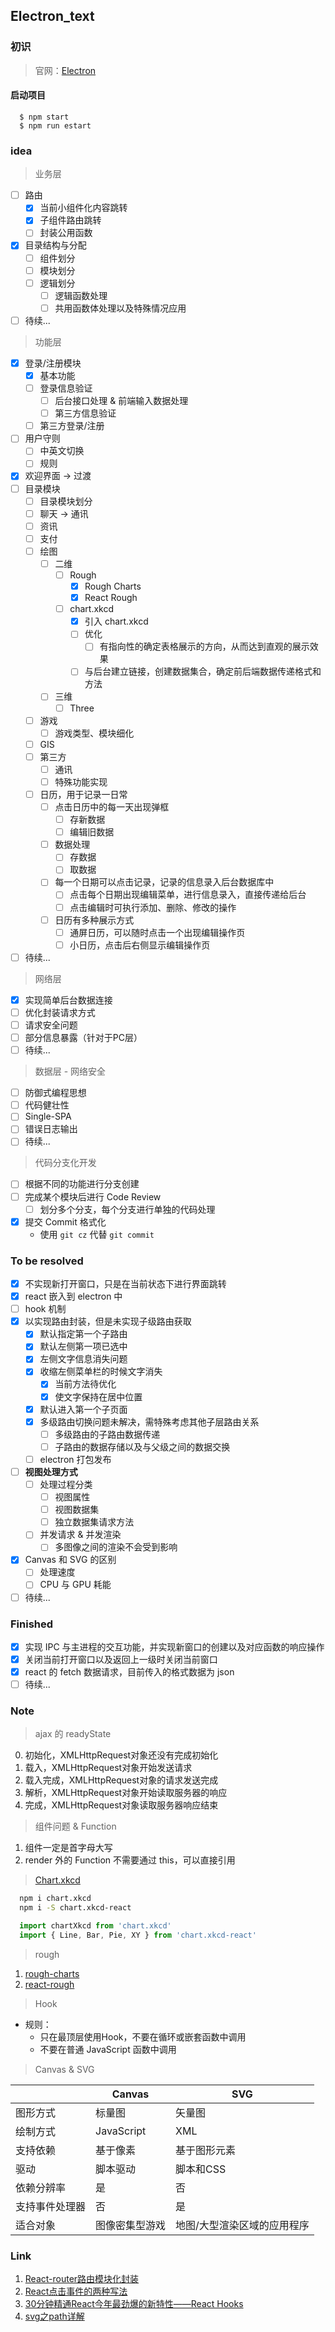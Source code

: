 ## Electron_text

### 初识

> 官网：[Electron](https://electronjs.org/)

#### 启动项目

``` node
  $ npm start
  $ npm run estart
```

### idea

> 业务层

- [ ] 路由
  - [x] 当前小组件化内容跳转
  - [x] 子组件路由跳转
  - [ ] 封装公用函数
- [x] 目录结构与分配
  - [ ] 组件划分
  - [ ] 模块划分
  - [ ] 逻辑划分
    - [ ] 逻辑函数处理
    - [ ] 共用函数体处理以及特殊情况应用
- [ ] 待续...

> 功能层

- [x] 登录/注册模块
  - [x] 基本功能
  - [ ] 登录信息验证
    - [ ] 后台接口处理 & 前端输入数据处理
    - [ ] 第三方信息验证
  - [ ] 第三方登录/注册
- [ ] 用户守则
  - [ ] 中英文切换
  - [ ] 规则
- [x] 欢迎界面 -> 过渡
- [ ] 目录模块
  - [ ] 目录模块划分
  - [ ] 聊天 -> 通讯
  - [ ] 资讯
  - [ ] 支付
  - [ ] 绘图
    - [ ] 二维
      - [ ] Rough
        - [x] Rough Charts
        - [x] React Rough
      - [ ] chart.xkcd
        - [x] 引入 chart.xkcd
        - [ ] 优化
          - [ ] 有指向性的确定表格展示的方向，从而达到直观的展示效果
        - [ ] 与后台建立链接，创建数据集合，确定前后端数据传递格式和方法
    - [ ] 三维
      - [ ] Three
  - [ ] 游戏
    - [ ] 游戏类型、模块细化
  - [ ] GIS
  - [ ] 第三方
    - [ ] 通讯
    - [ ] 特殊功能实现
  - [ ] 日历，用于记录一日常
    - [ ] 点击日历中的每一天出现弹框
      - [ ] 存新数据
      - [ ] 编辑旧数据
    - [ ] 数据处理
      - [ ] 存数据
      - [ ] 取数据
    - [ ] 每一个日期可以点击记录，记录的信息录入后台数据库中
      - [ ] 点击每个日期出现编辑菜单，进行信息录入，直接传递给后台
      - [ ] 点击编辑时可执行添加、删除、修改的操作
    - [ ] 日历有多种展示方式
      - [ ] 通屏日历，可以随时点击一个出现编辑操作页
      - [ ] 小日历，点击后右侧显示编辑操作页
- [ ] 待续...

> 网络层

- [x] 实现简单后台数据连接
- [ ] 优化封装请求方式
- [ ] 请求安全问题
- [ ] 部分信息暴露（针对于PC层）
- [ ] 待续...

> 数据层 - 网络安全

- [ ] 防御式编程思想
- [ ] 代码健壮性
- [ ] Single-SPA
- [ ] 错误日志输出
- [ ] 待续...

> 代码分支化开发

- [ ] 根据不同的功能进行分支创建
- [ ] 完成某个模块后进行 Code Review
  - [ ] 划分多个分支，每个分支进行单独的代码处理
- [x] 提交 Commit 格式化
  - 使用 `git cz` 代替 `git commit`

### To be resolved
- [x] 不实现新打开窗口，只是在当前状态下进行界面跳转
- [x] react 嵌入到 electron 中
- [ ] hook 机制
- [x] 以实现路由封装，但是未实现子级路由获取
  - [x] 默认指定第一个子路由
  - [x] 默认左侧第一项已选中
  - [x] 左侧文字信息消失问题
  - [x] 收缩左侧菜单栏的时候文字消失
    - [x] 当前方法待优化
    - [x] 使文字保持在居中位置
  - [x] 默认进入第一个子页面
  - [x] 多级路由切换问题未解决，需特殊考虑其他子层路由关系
    - [ ] 多级路由的子路由数据传递
    - [ ] 子路由的数据存储以及与父级之间的数据交换
  - [ ] electron 打包发布
- [ ] **视图处理方式**
  - [ ] 处理过程分类
    - [ ] 视图属性
    - [ ] 视图数据集
    - [ ] 独立数据集请求方法
  - [ ] 并发请求 & 并发渲染
    - [ ] 多图像之间的渲染不会受到影响
- [x] Canvas 和 SVG 的区别
  - [ ] 处理速度
  - [ ] CPU 与 GPU 耗能
- [ ] 待续...

### Finished

- [x] 实现 IPC 与主进程的交互功能，并实现新窗口的创建以及对应函数的响应操作
- [x] 关闭当前打开窗口以及返回上一级时关闭当前窗口
- [x] react 的 fetch 数据请求，目前传入的格式数据为 json
- [ ] 待续...

### Note

> ajax 的 readyState

0. 初始化，XMLHttpRequest对象还没有完成初始化
1. 载入，XMLHttpRequest对象开始发送请求
2. 载入完成，XMLHttpRequest对象的请求发送完成
3. 解析，XMLHttpRequest对象开始读取服务器的响应
4. 完成，XMLHttpRequest对象读取服务器响应结束

> 组件问题 & Function

1. 组件一定是首字母大写
2. render 外的 Function 不需要通过 this，可以直接引用

> [Chart.xkcd](https://timqian.com/chart.xkcd/)

``` bash
  npm i chart.xkcd
  npm i -S chart.xkcd-react
```
``` javascript
  import chartXkcd from 'chart.xkcd'
  import { Line, Bar, Pie, XY } from 'chart.xkcd-react'
```

> rough

1. [rough-charts](https://github.com/beizhedenglong/rough-charts)
2. [react-rough](https://github.com/ooade/react-rough)

> Hook

* 规则：
  - 只在最顶层使用Hook，不要在循环或嵌套函数中调用
  - 不要在普通 JavaScript 函数中调用

> Canvas & SVG

|       | Canvas | SVG
| ----- | ------ | ---
| 图形方式 | 标量图 | 矢量图
| 绘制方式 | JavaScript | XML
| 支持依赖 | 基于像素 | 基于图形元素
| 驱动 | 脚本驱动 | 脚本和CSS
| 依赖分辨率 | 是 | 否
| 支持事件处理器| 否 | 是
| 适合对象 | 图像密集型游戏 | 地图/大型渲染区域的应用程序

### Link

1. [React-router路由模块化封装](https://www.jianshu.com/p/d4283e7f3c3c)
2. [React点击事件的两种写法](https://www.jianshu.com/p/2a5c525e9a28)
3. [30分钟精通React今年最劲爆的新特性——React Hooks](https://segmentfault.com/a/1190000016950339)
4. [svg之path详解](https://www.jianshu.com/p/c819ae16d29b)

